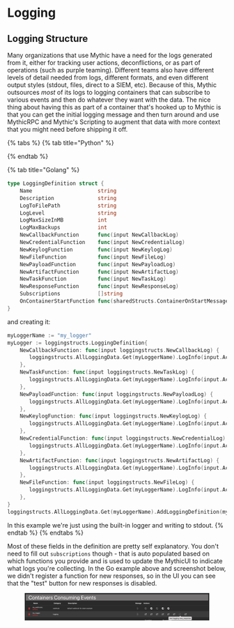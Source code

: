 # Logging

## Logging Structure

Many organizations that use Mythic have a need for the logs generated from it, either for tracking user actions, deconflictions, or as part of operations (such as purple teaming). Different teams also have different levels of detail needed from logs, different formats, and even different output styles (stdout, files, direct to a SIEM, etc). Because of this, Mythic outsources _most_ of its logs to logging containers that can subscribe to various events and then do whatever they want with the data. The nice thing about having this as part of a container that's hooked up to Mythic is that you can get the initial logging message and then turn around and use MythicRPC and Mythic's Scripting to augment that data with more context that you might need before shipping it off.



{% tabs %}
{% tab title="Python" %}

{% endtab %}

{% tab title="Golang" %}
```go
type LoggingDefinition struct {
	Name                     string
	Description              string
	LogToFilePath            string
	LogLevel                 string
	LogMaxSizeInMB           int
	LogMaxBackups            int
	NewCallbackFunction      func(input NewCallbackLog)
	NewCredentialFunction    func(input NewCredentialLog)
	NewKeylogFunction        func(input NewKeylogLog)
	NewFileFunction          func(input NewFileLog)
	NewPayloadFunction       func(input NewPayloadLog)
	NewArtifactFunction      func(input NewArtifactLog)
	NewTaskFunction          func(input NewTaskLog)
	NewResponseFunction      func(input NewResponseLog)
	Subscriptions            []string
	OnContainerStartFunction func(sharedStructs.ContainerOnStartMessage) sharedStructs.ContainerOnStartMessageResponse
}
```

and creating it:

```go
myLoggerName := "my_logger"
myLogger := loggingstructs.LoggingDefinition{
    NewCallbackFunction: func(input loggingstructs.NewCallbackLog) {
       loggingstructs.AllLoggingData.Get(myLoggerName).LogInfo(input.Action, "data", input)
    },
    NewTaskFunction: func(input loggingstructs.NewTaskLog) {
       loggingstructs.AllLoggingData.Get(myLoggerName).LogInfo(input.Action, "data", input.Data)
    },
    NewPayloadFunction: func(input loggingstructs.NewPayloadLog) {
       loggingstructs.AllLoggingData.Get(myLoggerName).LogInfo(input.Action, "data", input.Data)
    },
    NewKeylogFunction: func(input loggingstructs.NewKeylogLog) {
       loggingstructs.AllLoggingData.Get(myLoggerName).LogInfo(input.Action, "data", input.Data)
    },
    NewCredentialFunction: func(input loggingstructs.NewCredentialLog) {
       loggingstructs.AllLoggingData.Get(myLoggerName).LogInfo(input.Action, "data", input.Data)
    },
    NewArtifactFunction: func(input loggingstructs.NewArtifactLog) {
       loggingstructs.AllLoggingData.Get(myLoggerName).LogInfo(input.Action, "data", input.Data)
    },
    NewFileFunction: func(input loggingstructs.NewFileLog) {
       loggingstructs.AllLoggingData.Get(myLoggerName).LogInfo(input.Action, "data", input.Data)
    },
}
loggingstructs.AllLoggingData.Get(myLoggerName).AddLoggingDefinition(myLogger)
```

In this example we're just using the built-in logger and writing to stdout.
{% endtab %}
{% endtabs %}

Most of these fields in the definition are pretty self explanatory. You don't need to fill out `subscriptions` though - that is auto populated based on which functions you provide and is used to update the MythicUI to indicate what logs you're collecting. In the Go example above and screenshot below, we didn't register a function for new responses, so in the UI you can see that the "test" button for new responses is disabled.

<figure><img src="../../.gitbook/assets/image (16).png" alt=""><figcaption></figcaption></figure>

